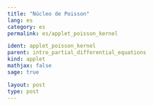 ```yaml
---
title: "Núcleo de Poisson"
lang: es
category: es
permalink: es/applet_poisson_kernel

ident: applet_poisson_kernel
parent: intro_partial_differential_equations
kind: applet
mathjax: false
sage: true

layout: post
type: post
---
```


<div class="sage"><script type="text/x-sage">

@interact
def _(
r=(0.3,(0,0.999))):
    show(plot((1-r**2)/(1-2*r*cos(x)+r**2),(x,-pi,pi), ymin=0, ymax=3,fill=True,fillcolor='lightblue',axes_labels=[r'$\theta$',r'$P(\theta)=\frac{1-r^2}{1-2r\cos(\theta)+r^2}$']))

</script></div>